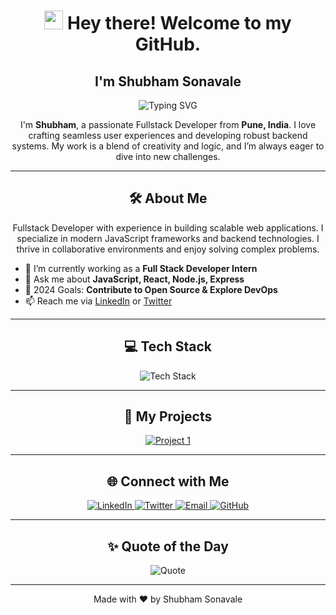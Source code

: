 <h1 align="center">
  <img src="https://emojis.slackmojis.com/emojis/images/1531849430/4246/blob-sunglasses.gif?1531849430" width="30"/> 
  Hey there! Welcome to my GitHub.
</h1>

<h2 align="center">I'm Shubham Sonavale</h2>

<p align="center">
  <img src="https://readme-typing-svg.herokuapp.com?font=Fira+Code&size=24&pause=1000&color=16C60C&center=true&vCenter=true&width=435&lines=Fullstack+Developer;Problem+Solver;Tech+Enthusiast;Always+Learning" alt="Typing SVG" />
</p>

<p align="center">
  I'm <strong>Shubham</strong>, a passionate Fullstack Developer from <strong>Pune, India</strong>. I love crafting seamless user experiences and developing robust backend systems. My work is a blend of creativity and logic, and I’m always eager to dive into new challenges.
</p>

---

<h2 align="center">🛠️ About Me</h2>

<p align="center">
  Fullstack Developer with experience in building scalable web applications. I specialize in modern JavaScript frameworks and backend technologies. I thrive in collaborative environments and enjoy solving complex problems.
</p>

- 🔭 I’m currently working as a **Full Stack Developer Intern**
- 💬 Ask me about **JavaScript, React, Node.js, Express**
- 🎯 2024 Goals: **Contribute to Open Source & Explore DevOps**
- 📫 Reach me via [LinkedIn](www.linkedin.com/in/shubham-sonavale111) or [Twitter](https://x.com/Shubhya__09)

---

<h2 align="center">💻 Tech Stack</h2>

<p align="center">
  <img src="https://skillicons.dev/icons?i=ts,js,html,css,nodejs,express,react,nextjs,tailwindcss,postgres,mongo,redis,docker,prisma,git,vscode" alt="Tech Stack" />
</p>

---

<h2 align="center">🚀 My Projects</h2>

<p align="center">
  <a href="https://github.com/shubhya09/Expence-Tracker" target="_blank">
    <img src="https://img.shields.io/badge/Project%201-0A66C2?style=for-the-badge&logo=github&logoColor=white" alt="Project 1" />
  </a>
</p>

---

<h2 align="center">🌐 Connect with Me</h2>

<p align="center">
  <a href="https://www.linkedin.com/in/shubham-sonavale111" target="_blank">
    <img src="https://img.shields.io/badge/LinkedIn-0A66C2?style=for-the-badge&logo=linkedin&logoColor=white" alt="LinkedIn" />
  </a>
  <a href="https://x.com/Shubhya__09" target="_blank">
    <img src="https://img.shields.io/badge/Twitter-1DA1F2?style=for-the-badge&logo=twitter&logoColor=white" alt="Twitter" />
  </a>
  <a href="mailto:shubhamsonawale111@gmail.com">
    <img src="https://img.shields.io/badge/Email-D14836?style=for-the-badge&logo=gmail&logoColor=white" alt="Email" />
  </a>
  <a href="https://github.com/shubhya09" target="_blank">
    <img src="https://img.shields.io/badge/GitHub-181717?style=for-the-badge&logo=github&logoColor=white" alt="GitHub" />
  </a>
</p>

---

<h2 align="center">✨ Quote of the Day</h2>

<p align="center">
  <img src="https://quotes-github-readme.vercel.app/api?type=horizontal&theme=radical" alt="Quote" />
</p>

---

<div align="center">
  <p>Made with ❤️ by Shubham Sonavale</p>
</div>

